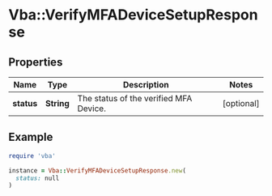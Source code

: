 # Vba::VerifyMFADeviceSetupResponse

## Properties

| Name | Type | Description | Notes |
| ---- | ---- | ----------- | ----- |
| **status** | **String** | The status of the verified MFA Device. | [optional] |

## Example

```ruby
require 'vba'

instance = Vba::VerifyMFADeviceSetupResponse.new(
  status: null
)
```

